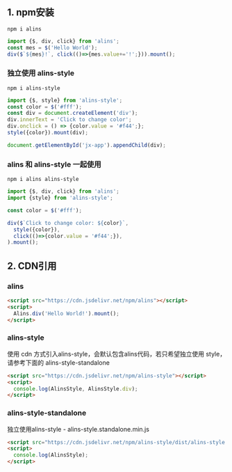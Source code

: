 <!--
 * @Author: chenzhongsheng
 * @Date: 2022-10-30 02:42:04
 * @Description: Coding something
 * @LastEditors: chenzhongsheng
 * @LastEditTime: 2022-11-05 20:56:40
-->

## 1. npm安装

```
npm i alins
```

<code-runner title='只使用alins'></code-runner>

```js
import {$, div, click} from 'alins';
const mes = $('Hello World');
div($`${mes}!`, click(()=>{mes.value+='!';})).mount();
```

### 独立使用 alins-style

```
npm i alins-style
```

<code-runner title='alins-style独立使用'></code-runner>

```js
import {$, style} from 'alins-style';
const color = $('#fff');
const div = document.createElement('div');
div.innerText = 'Click to change color';
div.onclick = () => {color.value = '#f44';};
style({color}).mount(div);

document.getElementById('jx-app').appendChild(div);
```

### alins 和 alins-style 一起使用

```
npm i alins alins-style
```

<code-runner title='alins alins-style一起使用'></code-runner>

```js
import {$, div, click} from 'alins';
import {style} from 'alins-style';

const color = $('#fff');

div($`Click to change color: ${color}`, 
  style({color}),
  click(()=>{color.value = '#f44';}),
).mount();
```

## 2. CDN引用

### alins

<code-runner title='CDN 使用 alins' :result="false"></code-runner>

```html
<script src="https://cdn.jsdelivr.net/npm/alins"></script>
<script>
  Alins.div('Hello World!').mount();
</script>
```

### alins-style

使用 cdn 方式引入alins-style，会默认包含alins代码，若只希望独立使用 style，请参考下面的 alins-style-standalone

<code-runner title='CDN alins-style' :result="false"></code-runner>

```html
<script src="https://cdn.jsdelivr.net/npm/alins-style"></script>
<script>
  console.log(AlinsStyle, AlinsStyle.div);
</script>
```

### alins-style-standalone

独立使用alins-style - alins-style.standalone.min.js

<code-runner title='CDN alins-style standalone' :result="false"></code-runner>

```html
<script src="https://cdn.jsdelivr.net/npm/alins-style/dist/alins-style.standalone.min.js"></script>
<script>
  console.log(AlinsStyle);
</script>
```
